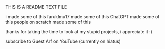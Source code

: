 THIS IS A README TEXT FILE

i made some of this
faruklmu17 made some of this
ChatGPT made some of this
people on scratch made some of this

thanks for taking the time to look at my stupid projects,
i appreciate it :)


subscribe to Guest Arf on YouTube (currently on hiatus)
